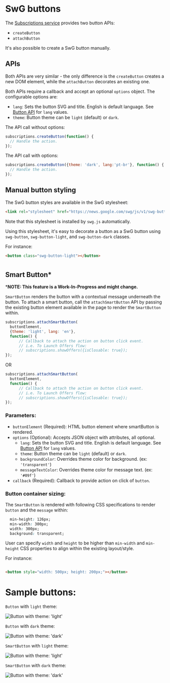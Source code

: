 <!---
Copyright 2018 The Subscribe with Google Authors. All Rights Reserved.

Licensed under the Apache License, Version 2.0 (the "License");
you may not use this file except in compliance with the License.
You may obtain a copy of the License at

     http://www.apache.org/licenses/LICENSE-2.0

Unless required by applicable law or agreed to in writing, software
distributed under the License is distributed on an "AS-IS" BASIS,
WITHOUT WARRANTIES OR CONDITIONS OF ANY KIND, either express or implied.
See the License for the specific language governing permissions and
limitations under the License.
-->

# SwG buttons

The [Subscriptions service](../src/api/subscriptions.js) provides two button APIs:
 - `createButton`
 - `attachButton`

It's also possible to create a SwG button manually.

## APIs

Both APIs are very similar - the only difference is the `createButton` creates a new DOM element, while the `attachButton` decorates an existing one.

Both APIs require a callback and accept an optional `options` object. The configurable options are:

 - `lang`: Sets the button SVG and title.  English is default language.  See [Button API](../src/runtime/button-api.js) for `lang` values.
 - `theme`: Button theme can be `light` (default) or `dark`.

The API call without options:

```js
subscriptions.createButton(function() {
  // Handle the action.
});
```

The API call with options:

```js
subscriptions.createButton({theme: 'dark', lang:'pt-br'}, function() {
  // Handle the action.
});
```

## Manual button styling

The SwG button styles are available in the SwG stylesheet:

```html
<link rel="stylesheet" href="https://news.google.com/swg/js/v1/swg-button.css">
```

Note that this stylesheet is installed by `swg.js` automatically.

Using this stylesheet, it's easy to decorate a button as a SwG button using `swg-button`, `swg-button-light`, and `swg-button-dark` classes.

For instance:

```html
<button class="swg-button-light"></button>
```

#

## Smart Button*

***NOTE: This feature is a Work-In-Progress and might change.**

`SmartButton` renders the button with a contextual message underneath the button.
To attach a smart button, call the `attachSmartButton` API by passing the existing
button element available in the page to render the `SmartButton` within.


```js
subscriptions.attachSmartButton(
  buttonElement,
  {theme: 'light', lang: 'en'},
  function() {
      // Callback to attach the action on button click event.
      // i.e. To Launch Offers flow:
      // subscriptions.showOffers({isClosable: true});
});
```

   OR

```js
subscriptions.attachSmartButton(
  buttonElement,
  function() {
      // Callback to attach the action on button click event.
      // i.e. To Launch Offers flow:
      // subscriptions.showOffers({isClosable: true});
});
```

### Parameters:

- `buttonElement` (Required): HTML button element where smartButton is rendered.
- `options` (Optional): Accepts JSON object with attributes, all optional.
  - `lang`: Sets the button SVG and title.  English is default language.  See [Button API](../src/runtime/button-api.js) for `lang` values.
  - `theme`: Button theme can be `light` (default) or `dark`.
  - `backgroundColor`: Overrides theme color for background. (ex: `'transparent'`)
  - `messageTextColor`: Overrides theme color for message text. (ex: `'#09f'`)
- `callback` (Required): Callback to provide action on click of `button`.


### Button container sizing:
The `SmartButton` is rendered with following CSS specifications to render
`button` and the `message` within:

```css
  min-height: 126px;
  min-width: 300px;
  width: 300px;
  background: transparent;

```


User can specify `width` and `height` to be higher than `min-width` and `min-height`
CSS properties to align within the existing layout/style.

For instance:

```html

<button style="width: 500px; height: 200px;"></button>

```



# Sample buttons:

`Button` with `light` theme:

![Button with `theme: 'light'`](./img/swg-button-light.png)

`Button` with `dark` theme:

![Button with `theme: 'dark'`](./img/swg-button-dark.png)

`SmartButton` with `light` theme:

![Button with `theme: 'light'`](./img/swg-smart-button-light.png)


`SmartButton` with `dark` theme:

![Button with `theme: 'dark'`](./img/swg-smart-button-dark.png)

